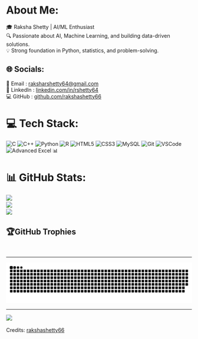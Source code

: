 About Me:
=====================================================================================================================================

🎓 Raksha Shetty | AI/ML Enthusiast <br>
🔍 Passionate about AI, Machine Learning, and building data-driven solutions.<br>
💡 Strong foundation in Python, statistics, and problem-solving.<br>

## 🌐 Socials:
📩 Email : raksharshetty64@gmail.com<br>
🔗 LinkedIn : [linkedin.com/in/rshetty64](https://www.linkedin.com/in/rshetty64/)<br>
💻 GitHub : [github.com/rakshashetty66](https://github.com/rakshashetty66/rakshashetty66)<br>

# 💻 Tech Stack:
![C](https://img.shields.io/badge/C-%2300599C.svg?style=for-the-badge&logo=c&logoColor=white) 
![C++](https://img.shields.io/badge/C++-%234285F4.svg?style=for-the-badge&logo=c%2B%2B&logoColor=white) 
![Python](https://img.shields.io/badge/Python-%2320232a.svg?style=for-the-badge&logo=python&logoColor=%23ffd343)
![R](https://img.shields.io/badge/R-%231e90ff.svg?style=for-the-badge&logo=r&logoColor=white)
![HTML5](https://img.shields.io/badge/HTML5-%23f16529.svg?style=for-the-badge&logo=html5&logoColor=white)
![CSS3](https://img.shields.io/badge/CSS3-%231572b6.svg?style=for-the-badge&logo=css3&logoColor=white)
![MySQL](https://img.shields.io/badge/MySQL-%234479A1.svg?style=for-the-badge&logo=mysql&logoColor=white)
![Git](https://img.shields.io/badge/Git-%23F05033.svg?style=for-the-badge&logo=git&logoColor=white)
![VSCode](https://img.shields.io/badge/VSCode-%23007ACC.svg?style=for-the-badge&logo=visualstudiocode&logoColor=white)
![Advanced Excel 📊](https://img.shields.io/badge/Excel-%23217346.svg?style=for-the-badge&logo=microsoft-excel&logoColor=white)


# 📊 GitHub Stats:
![](https://github-readme-stats.vercel.app/api?username=rakshashetty66&theme=dark&hide_border=false&include_all_commits=false&count_private=false)<br/>
![](https://github-readme-streak-stats.herokuapp.com/?user=rakshashetty66&theme=dark&hide_border=false)<br/>
![](https://github-readme-stats.vercel.app/api/top-langs/?username=rakshashetty66&theme=dark&hide_border=false&include_all_commits=false&count_private=false&layout=compact)


<h2 id="github-trophies">🏆GitHub Trophies</h2>
<p><img src="https://github-profile-trophy.vercel.app/?username=rakshashetty66&amp;theme=tokyonight&amp;no-frame=false&amp;no-bg=false&amp;margin-w=4" alt=""></p>


<hr>
<p align="center">
  <img src="https://raw.githubusercontent.com/Elanza-48/Elanza-48/main/resources/img/github-contribution-grid-snake.svg" alt="example">
</p>
<hr>



[![](https://visitcount.itsvg.in/api?id=rakshashetty66&icon=0&color=0)](https://visitcount.itsvg.in)


<p>Credits: <a href="https://github.com/rakshashetty66">rakshashetty66</a></p>
